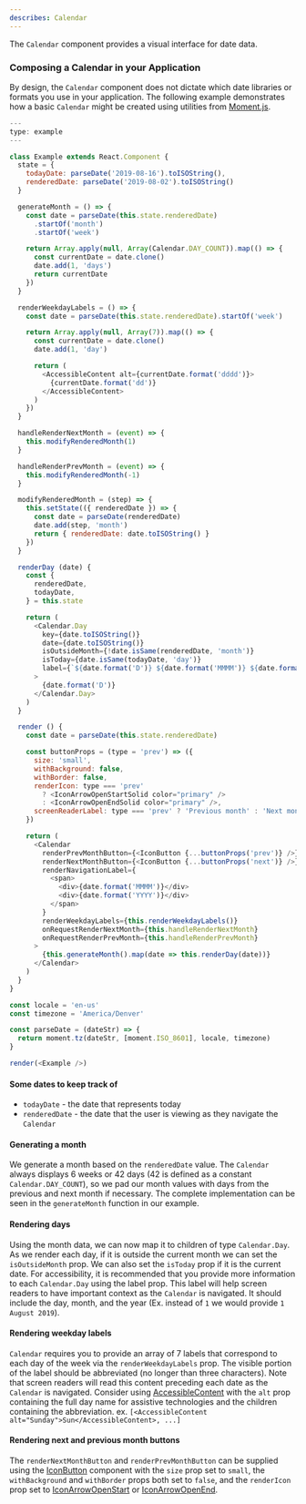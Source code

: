 ```yaml
---
describes: Calendar
---
```


The `Calendar` component provides a visual interface for date data.

### Composing a Calendar in your Application

By design, the `Calendar` component does not dictate which date libraries or
formats you use in your application. The following example demonstrates how a
basic `Calendar` might be created using utilities from
[Moment.js](https://momentjs.com/docs/#/parsing/).

```javascript
---
type: example
---

class Example extends React.Component {
  state = {
    todayDate: parseDate('2019-08-16').toISOString(),
    renderedDate: parseDate('2019-08-02').toISOString()
  }

  generateMonth = () => {
    const date = parseDate(this.state.renderedDate)
      .startOf('month')
      .startOf('week')

    return Array.apply(null, Array(Calendar.DAY_COUNT)).map(() => {
      const currentDate = date.clone()
      date.add(1, 'days')
      return currentDate
    })
  }

  renderWeekdayLabels = () => {
    const date = parseDate(this.state.renderedDate).startOf('week')

    return Array.apply(null, Array(7)).map(() => {
      const currentDate = date.clone()
      date.add(1, 'day')

      return (
        <AccessibleContent alt={currentDate.format('dddd')}>
          {currentDate.format('dd')}
        </AccessibleContent>
      )
    })
  }

  handleRenderNextMonth = (event) => {
    this.modifyRenderedMonth(1)
  }

  handleRenderPrevMonth = (event) => {
    this.modifyRenderedMonth(-1)
  }

  modifyRenderedMonth = (step) => {
    this.setState(({ renderedDate }) => {
      const date = parseDate(renderedDate)
      date.add(step, 'month')
      return { renderedDate: date.toISOString() }
    })
  }

  renderDay (date) {
    const {
      renderedDate,
      todayDate,
    } = this.state

    return (
      <Calendar.Day
        key={date.toISOString()}
        date={date.toISOString()}
        isOutsideMonth={!date.isSame(renderedDate, 'month')}
        isToday={date.isSame(todayDate, 'day')}
        label={`${date.format('D')} ${date.format('MMMM')} ${date.format('YYYY')}`}
      >
        {date.format('D')}
      </Calendar.Day>
    )
  }

  render () {
    const date = parseDate(this.state.renderedDate)

    const buttonProps = (type = 'prev') => ({
      size: 'small',
      withBackground: false,
      withBorder: false,
      renderIcon: type === 'prev'
        ? <IconArrowOpenStartSolid color="primary" />
        : <IconArrowOpenEndSolid color="primary" />,
      screenReaderLabel: type === 'prev' ? 'Previous month' : 'Next month'
    })

    return (
      <Calendar
        renderPrevMonthButton={<IconButton {...buttonProps('prev')} />}
        renderNextMonthButton={<IconButton {...buttonProps('next')} />}
        renderNavigationLabel={
          <span>
            <div>{date.format('MMMM')}</div>
            <div>{date.format('YYYY')}</div>
          </span>
        }
        renderWeekdayLabels={this.renderWeekdayLabels()}
        onRequestRenderNextMonth={this.handleRenderNextMonth}
        onRequestRenderPrevMonth={this.handleRenderPrevMonth}
      >
        {this.generateMonth().map(date => this.renderDay(date))}
      </Calendar>
    )
  }
}

const locale = 'en-us'
const timezone = 'America/Denver'

const parseDate = (dateStr) => {
  return moment.tz(dateStr, [moment.ISO_8601], locale, timezone)
}

render(<Example />)
```

#### Some dates to keep track of

- `todayDate` - the date that represents today
- `renderedDate` - the date that the user is viewing as they navigate the `Calendar`

#### Generating a month

We generate a month based on the `renderedDate` value. The `Calendar` always
displays 6 weeks or 42 days (42 is defined as a constant `Calendar.DAY_COUNT`),
so we pad our month values with days from the previous and next month if
necessary. The complete implementation can be seen in the `generateMonth` function
in our example.

#### Rendering days

Using the month data, we can now map it to children of type `Calendar.Day`.
As we render each day, if it is outside the current month we can set the
`isOutsideMonth` prop. We can also set the `isToday` prop if it is the current
date. For accessibility, it is recommended that you provide more information to
each `Calendar.Day` using the label prop. This label will help screen readers to
have important context as the `Calendar` is navigated. It should include the day,
month, and the year (Ex. instead of `1` we would provide `1 August 2019`).

#### Rendering weekday labels

`Calendar` requires you to provide an array of 7 labels that correspond to each
day of the week via the `renderWeekdayLabels` prop. The visible portion of the
label should be abbreviated (no longer than three characters). Note that screen
readers will read this content preceding each date as the `Calendar` is navigated.
Consider using [AccessibleContent](#AccessibleContent) with the `alt` prop
containing the full day name for assistive technologies and the children containing
the abbreviation. ex. `[<AccessibleContent alt="Sunday">Sun</AccessibleContent>, ...]`

#### Rendering next and previous month buttons

The `renderNextMonthButton` and `renderPrevMonthButton` can be supplied using the
[IconButton](#IconButton) component with the `size` prop set to
`small`, the `withBackground` and `withBorder` props both set to `false`, and the `renderIcon` prop set to [IconArrowOpenStart](#iconography) or
[IconArrowOpenEnd](#iconography).
